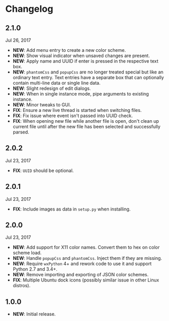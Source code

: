 # Changelog

## 2.1.0

Jul 26, 2017

- **NEW**: Add menu entry to create a new color scheme.
- **NEW**: Show visual indicator when unsaved changes are present.
- **NEW**: Apply name and UUID if enter is pressed in the respective text box.
- **NEW**: `phantomCss` and `popupCss` are no longer treated special but like an ordinary text entry. Text entries have a separate box that can optionally contain multi-line data or single line data.
- **NEW**: Slight redesign of edit dialogs.
- **NEW**: When in single instance mode, pipe arguments to existing instance.
- **NEW**: Minor tweaks to GUI.
- **FIX**: Ensure a new live thread is started when switching files.
- **FIX**: Fix issue where event isn't passed into UUID check.
- **FIX**: When opening new file while another file is open, don't clean up current file until after the new file has been selected and successfully parsed.

## 2.0.2

Jul 23, 2017

- **FIX**: `UUID` should be optional.

## 2.0.1

Jul 23, 2017

- **FIX**: Include images as data in `setup.py` when installing.

## 2.0.0

Jul 23, 2017

- **NEW**: Add support for X11 color names.  Convert them to hex on color scheme load.
- **NEW**: Handle `popupCss` and `phantomCss`. Inject them if they are missing.
- **NEW**: Require `wxPython` 4+ and rework code to use it and support Python 2.7 and 3.4+.
- **NEW**: Remove importing and exporting of JSON color schemes.
- **FIX**: Multiple Ubuntu dock icons (possibly similar issue in other Linux distros).

## 1.0.0

- **NEW**: Initial release.
